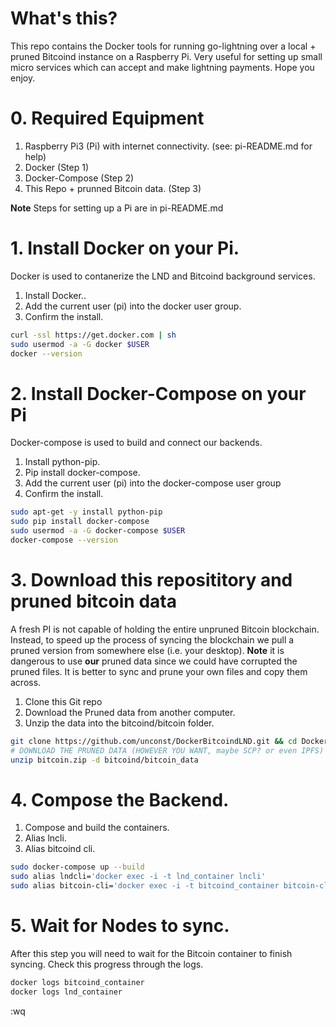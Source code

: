 # What's this?
This repo contains the Docker tools for running go-lightning over a local + pruned Bitcoind instance on a Raspberry Pi. Very useful for setting up small micro services which can accept and make lightning payments. Hope you enjoy.

# 0. Required Equipment
1. Raspberry Pi3 (Pi) with internet connectivity. (see: pi-README.md for help)
1. Docker (Step 1)
1. Docker-Compose (Step 2)
1. This Repo + prunned Bitcoin data. (Step 3)

**Note** Steps for setting up a Pi are in pi-README.md 

# 1. Install Docker on your Pi.
Docker is used to contanerize the LND and Bitcoind background services.

1. Install Docker..
1. Add the current user (pi) into the docker user group.
1. Confirm the install.

```bash
curl -ssl https://get.docker.com | sh
sudo usermod -a -G docker $USER
docker --version
```

# 2. Install Docker-Compose on your Pi
Docker-compose is used to build and connect our backends.

1. Install python-pip.
1. Pip install docker-compose.
1. Add the current user (pi) into the docker-compose user group
1. Confirm the install.

```bash
sudo apt-get -y install python-pip
sudo pip install docker-compose
sudo usermod -a -G docker-compose $USER
docker-compose --version
```

# 3. Download this reposititory and pruned bitcoin data 
A fresh PI is not capable of holding the entire unpruned Bitcoin blockchain.
Instead, to speed up the process of syncing the blockchain we pull a pruned version from somewhere else (i.e. your desktop). **Note** it is dangerous to use **our** pruned data since we could have corrupted the pruned files. It is better to sync and prune your own files and copy them across.

1. Clone this Git repo
1. Download the Pruned data from another computer.
1. Unzip the data into the bitcoind/bitcoin folder.

```bash
git clone https://github.com/unconst/DockerBitcoindLND.git && cd DockerBitcoinLND
# DOWNLOAD THE PRUNED DATA (HOWEVER YOU WANT, maybe SCP? or even IPFS) into bitcoin.zip
unzip bitcoin.zip -d bitcoind/bitcoin_data
```

# 4. Compose the Backend.

1. Compose and build the containers.
1. Alias lncli.
1. Alias bitcoind cli.

```bash
sudo docker-compose up --build
sudo alias lndcli='docker exec -i -t lnd_container lncli'
sudo alias bitcoin-cli='docker exec -i -t bitcoind_container bitcoin-cli'
```

# 5. Wait for Nodes to sync.
After this step you will need to wait for the Bitcoin container to finish syncing. Check this progress through the logs.

```bash
docker logs bitcoind_container
docker logs lnd_container
```

:wq
